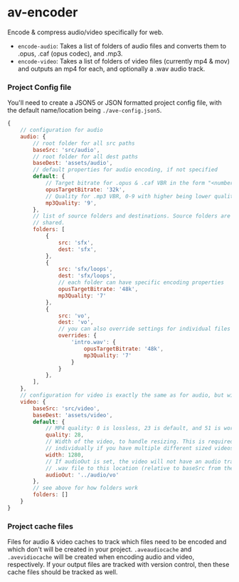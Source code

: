 # av-encoder
 Encode & compress audio/video specifically for web.

* `encode-audio`: Takes a list of folders of audio files and converts them to .opus, .caf (opus codec), and .mp3.
* `encode-video`: Takes a list of folders of video files (currently mp4 & mov) and outputs an mp4 for each, and optionally a .wav audio track.

### Project Config file
You'll need to create a JSON5 or JSON formatted project config file, with the default name/location being `./ave-config.json5`.

```javascript
{
    // configuration for audio
    audio: {
        // root folder for all src paths
        baseSrc: 'src/audio',
        // root folder for all dest paths
        baseDest: 'assets/audio',
        // default properties for audio encoding, if not specified
        default: {
            // Target bitrate for .opus & .caf VBR in the form "<number>k". Lower is lower quality.
            opusTargetBitrate: '32k',
            // Quality for .mp3 VBR, 0-9 with higher being lower quality.
            mp3Quality: '9',
        },
        // list of source folders and destinations. Source folders are not recursive, and destinations can be
        // shared.
        folders: [
            {
                src: 'sfx',
                dest: 'sfx',
            },
            {
                src: 'sfx/loops',
                dest: 'sfx/loops',
                // each folder can have specific encoding properties
                opusTargetBitrate: '48k',
                mp3Quality: '7'
            },
            {
                src: 'vo',
                dest: 'vo',
                // you can also override settings for individual files if so desired
                overrides: {
                    'intro.wav': {
                        opusTargetBitrate: '48k',
                        mp3Quality: '7'
                    }
                }
            },
        ],
    },
    // configuration for video is exactly the same as for audio, but with different encoding settings
    video: {
        baseSrc: 'src/video',
        baseDest: 'assets/video',
        default: {
            // MP4 quality: 0 is lossless, 23 is default, and 51 is worst possible. 18-28 is a sane range.
            quality: 28,
            // Width of the video, to handle resizing. This is required for each video, so you may need to set it
            // individually if you have multiple different sized videos
            width: 1280,
            // If audioOut is set, the video will not have an audio track, which will instead be split out into a
            // .wav file to this location (relative to baseSrc from the video configuration)
            audioOut: '../audio/vo'
        },
        // see above for how folders work
        folders: []
    }
}
```

### Project cache files
Files for audio & video caches to track which files need to be encoded and which don't will be created in your project. `.aveaudiocache` and `.avevidiocache` will be created when encoding audio and video, respectively. If your output files are tracked with version control, then these cache files should be tracked as well.